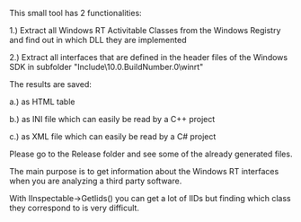 This small tool has 2 functionalities:

1.) Extract all Windows RT Activitable Classes from the Windows Registry and find out in which DLL they are implemented

2.) Extract all interfaces that are defined in the header files of the Windows SDK in subfolder "Include\10.0.BuildNumber.0\winrt"

The results are saved:

a.) as HTML table

b.) as INI file which can easily be read by a C++ project

c.) as XML file which can easily be read by a C# project

Please go to the Release folder and see some of the already generated files.

The main purpose is to get information about the Windows RT interfaces when you are analyzing a third party software.

With IInspectable->GetIids() you can get a lot of IIDs but finding which class they correspond to is very difficult.
